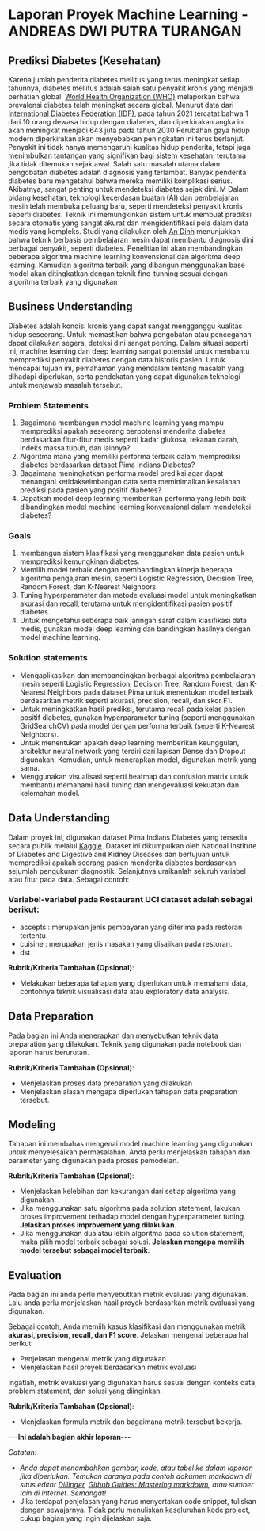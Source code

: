 # Laporan Proyek Machine Learning - ANDREAS DWI PUTRA TURANGAN

## Prediksi Diabetes (Kesehatan)

Karena jumlah penderita diabetes mellitus yang terus meningkat setiap tahunnya, diabetes mellitus adalah salah satu penyakit kronis yang menjadi perhatian global. [World Health Organization (WHO)](https://www.who.int/health-topics/diabetes#tab=tab_1) melaporkan bahwa prevalensi diabetes telah meningkat secara global. Menurut data dari [International Diabetes Federation (IDF)](https://diabetesatlas.org/), pada tahun 2021 tercatat bahwa 1 dari 10 orang dewasa hidup dengan diabetes, dan diperkirakan angka ini akan meningkat menjadi 643 juta pada tahun 2030 Perubahan gaya hidup modern diperkirakan akan menyebabkan peningkatan ini terus berlanjut. Penyakit ini tidak hanya memengaruhi kualitas hidup penderita, tetapi juga menimbulkan tantangan yang signifikan bagi sistem kesehatan, terutama jika tidak ditemukan sejak awal. Salah satu masalah utama dalam pengobatan diabetes adalah diagnosis yang terlambat. Banyak penderita diabetes baru mengetahui bahwa mereka memiliki komplikasi serius. Akibatnya, sangat penting untuk mendeteksi diabetes sejak dini. M
Dalam bidang kesehatan, teknologi kecerdasan buatan (AI) dan pembelajaran mesin telah membuka peluang baru, seperti mendeteksi penyakit kronis seperti diabetes.  Teknik ini memungkinkan sistem untuk membuat prediksi secara otomatis yang sangat akurat dan mengidentifikasi pola dalam data medis yang kompleks.  Studi yang dilakukan oleh [An Dinh](https://bmcmedinformdecismak.biomedcentral.com/articles/10.1186/s12911-019-0918-5) menunjukkan bahwa teknik berbasis pembelajaran mesin dapat membantu diagnosis dini berbagai penyakit, seperti diabetes.
Penelitian ini akan membandingkan beberapa algoritma machine learning konvensional dan algoritma deep learning. Kemudian algoritma terbaik yang dibangun menggunakan base model akan ditingkatkan dengan teknik fine-tunning sesuai dengan algoritma terbaik yang digunakan


## Business Understanding

Diabetes adalah kondisi kronis yang dapat sangat mengganggu kualitas hidup seseorang.  Untuk memastikan bahwa pengobatan atau pencegahan dapat dilakukan segera, deteksi dini sangat penting.  Dalam situasi seperti ini, machine learning dan deep learning sangat potensial untuk membantu memprediksi penyakit diabetes dengan data historis pasien.
Untuk mencapai tujuan ini, pemahaman yang mendalam tentang masalah yang dihadapi diperlukan, serta pendekatan yang dapat digunakan teknologi untuk menjawab masalah tersebut.

### Problem Statements
1. Bagaimana membangun model machine learning yang mampu memprediksi apakah seseorang berpotensi menderita diabetes berdasarkan fitur-fitur medis seperti kadar glukosa, tekanan darah, indeks massa tubuh, dan lainnya?
2. Algoritma mana yang memiliki performa terbaik dalam memprediksi diabetes berdasarkan dataset Pima Indians Diabetes?
3. Bagaimana meningkatkan performa model prediksi agar dapat menangani ketidakseimbangan data serta meminimalkan kesalahan prediksi pada pasien yang positif diabetes?
4. Dapatkah model deep learning memberikan performa yang lebih baik dibandingkan model machine learning konvensional dalam mendeteksi diabetes?


### Goals

1. membangun sistem klasifikasi yang menggunakan data pasien untuk memprediksi kemungkinan diabetes.
2. Memilih model terbaik dengan membandingkan kinerja beberapa algoritma pengajaran mesin, seperti Logistic Regression, Decision Tree, Random Forest, dan K-Nearest Neighbors.
3. Tuning hyperparameter dan metode evaluasi model untuk meningkatkan akurasi dan recall, terutama untuk mengidentifikasi pasien positif diabetes.
4. Untuk mengetahui seberapa baik jaringan saraf dalam klasifikasi data medis, gunakan model deep learning dan bandingkan hasilnya dengan model machine learning.

### Solution statements
- Mengaplikasikan dan membandingkan berbagai algoritma pembelajaran mesin seperti Logistic Regression, Decision Tree, Random Forest, dan K-Nearest Neighbors pada dataset Pima untuk menentukan model terbaik berdasarkan metrik seperti akurasi, precision, recall, dan skor F1.
- Untuk meningkatkan hasil prediksi, terutama recall pada kelas pasien positif diabetes, gunakan hyperparameter tuning (seperti menggunakan GridSearchCV) pada model dengan performa terbaik (seperti K-Nearest Neighbors).
- Untuk menentukan apakah deep learning memberikan keunggulan, arsitektur neural network yang terdiri dari lapisan Dense dan Dropout digunakan. Kemudian, untuk menerapkan model, digunakan metrik yang sama.
- Menggunakan visualisasi seperti heatmap dan confusion matrix untuk membantu memahami hasil tuning dan mengevaluasi kekuatan dan kelemahan model.

## Data Understanding
Dalam proyek ini, digunakan dataset Pima Indians Diabetes yang tersedia secara publik melalui [Kaggle](https://www.kaggle.com/datasets/hassnataslam/pima-indians-diabetes-dataset). Dataset ini dikumpulkan oleh National Institute of Diabetes and Digestive and Kidney Diseases dan bertujuan untuk memprediksi apakah seorang pasien menderita diabetes berdasarkan sejumlah pengukuran diagnostik.
Selanjutnya uraikanlah seluruh variabel atau fitur pada data. Sebagai contoh:  

### Variabel-variabel pada Restaurant UCI dataset adalah sebagai berikut:
- accepts : merupakan jenis pembayaran yang diterima pada restoran tertentu.
- cuisine : merupakan jenis masakan yang disajikan pada restoran.
- dst

**Rubrik/Kriteria Tambahan (Opsional)**:
- Melakukan beberapa tahapan yang diperlukan untuk memahami data, contohnya teknik visualisasi data atau exploratory data analysis.

## Data Preparation
Pada bagian ini Anda menerapkan dan menyebutkan teknik data preparation yang dilakukan. Teknik yang digunakan pada notebook dan laporan harus berurutan.

**Rubrik/Kriteria Tambahan (Opsional)**: 
- Menjelaskan proses data preparation yang dilakukan
- Menjelaskan alasan mengapa diperlukan tahapan data preparation tersebut.

## Modeling
Tahapan ini membahas mengenai model machine learning yang digunakan untuk menyelesaikan permasalahan. Anda perlu menjelaskan tahapan dan parameter yang digunakan pada proses pemodelan.

**Rubrik/Kriteria Tambahan (Opsional)**: 
- Menjelaskan kelebihan dan kekurangan dari setiap algoritma yang digunakan.
- Jika menggunakan satu algoritma pada solution statement, lakukan proses improvement terhadap model dengan hyperparameter tuning. **Jelaskan proses improvement yang dilakukan**.
- Jika menggunakan dua atau lebih algoritma pada solution statement, maka pilih model terbaik sebagai solusi. **Jelaskan mengapa memilih model tersebut sebagai model terbaik**.

## Evaluation
Pada bagian ini anda perlu menyebutkan metrik evaluasi yang digunakan. Lalu anda perlu menjelaskan hasil proyek berdasarkan metrik evaluasi yang digunakan.

Sebagai contoh, Anda memiih kasus klasifikasi dan menggunakan metrik **akurasi, precision, recall, dan F1 score**. Jelaskan mengenai beberapa hal berikut:
- Penjelasan mengenai metrik yang digunakan
- Menjelaskan hasil proyek berdasarkan metrik evaluasi

Ingatlah, metrik evaluasi yang digunakan harus sesuai dengan konteks data, problem statement, dan solusi yang diinginkan.

**Rubrik/Kriteria Tambahan (Opsional)**: 
- Menjelaskan formula metrik dan bagaimana metrik tersebut bekerja.

**---Ini adalah bagian akhir laporan---**

_Catatan:_
- _Anda dapat menambahkan gambar, kode, atau tabel ke dalam laporan jika diperlukan. Temukan caranya pada contoh dokumen markdown di situs editor [Dillinger](https://dillinger.io/), [Github Guides: Mastering markdown](https://guides.github.com/features/mastering-markdown/), atau sumber lain di internet. Semangat!_
- Jika terdapat penjelasan yang harus menyertakan code snippet, tuliskan dengan sewajarnya. Tidak perlu menuliskan keseluruhan kode project, cukup bagian yang ingin dijelaskan saja.
